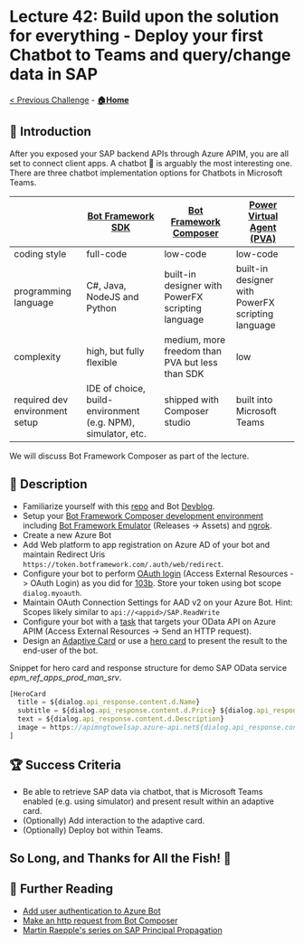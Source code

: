 # Lecture 42: Build upon the solution for everything - Deploy your first Chatbot to Teams and query/change data in SAP

[< Previous Challenge](./103b-sap-principal-propagation-apim.md) - **[🏠Home](../README.md)**

## 🔭 Introduction

After you exposed your SAP backend APIs through Azure APIM, you are all set to connect client apps. A chatbot 🤖 is arguably the most interesting one. There are three chatbot implementation options for Chatbots in Microsoft Teams.

|| [Bot Framework SDK](https://docs.microsoft.com/azure/bot-service/bot-service-quickstart-create-bot?view=azure-bot-service-4.0&tabs=csharp%2Cvs) | [Bot Framework Composer](https://docs.microsoft.com/composer/introduction?tabs=v2x) | [Power Virtual Agent (PVA)](https://docs.microsoft.com/power-virtual-agents/teams/fundamentals-what-is-power-virtual-agents-teams) |
|----------|-------------|------|---|
| coding style |  full-code | low-code | low-code |
| programming language | C#, Java, NodeJS and Python | built-in designer with PowerFX scripting language | built-in designer with PowerFX scripting language |
| complexity | high, but fully flexible | medium, more freedom than PVA but less than SDK | low |
| required dev environment setup | IDE of choice, build-environment (e.g. NPM), simulator, etc. | shipped with Composer studio | built into Microsoft Teams |

We will discuss Bot Framework Composer as part of the lecture.

## 📖 Description

- Familiarize yourself with this [repo](https://github.com/ROBROICH/Teams-Chatbot-SAP-NW-Principal-Propagation) and Bot [Devblog](https://devblogs.microsoft.com/microsoft365dev/building-great-bots-for-microsoft-teams-with-azure-bot-framework-composer/).
- Setup your [Bot Framework Composer development environment](https://docs.microsoft.com/composer/install-composer?tabs=windows) including [Bot Framework Emulator](https://github.com/Microsoft/BotFramework-Emulator/releases/tag/v4.14.1) (Releases -> Assets) and [ngrok](https://ngrok.com/download).
- Create a new Azure Bot
- Add Web platform to app registration on Azure AD of your bot and maintain Redirect Uris `https://token.botframework.com/.auth/web/redirect`.
- Configure your bot to perform [OAuth login](https://docs.microsoft.com/s/composer/how-to-use-oauth?tabs=v2x) (Access External Resources -> OAuth Login) as you did for [103b](./103b-sap-principal-propagation-apim.md). Store your token using bot scope `dialog.myoauth`.
- Maintain OAuth Connection Settings for AAD v2 on your Azure Bot. Hint: Scopes likely similar to `api://<appid>/SAP.ReadWrite`
- Configure your bot with a [task](https://docs.microsoft.com/composer/how-to-send-http-request?tabs=v2x) that targets your OData API on Azure APIM (Access External Resources -> Send an HTTP request).
- Design an [Adaptive Card](https://adaptivecards.io/designer/) or use a [hero card](https://docs.microsoft.com/composer/how-to-send-cards?tabs=v2x#card-types) to present the result to the end-user of the bot.

Snippet for hero card and response structure for demo SAP OData service *epm_ref_apps_prod_man_srv*.

```javascript
[HeroCard
  title = ${dialog.api_response.content.d.Name}
  subtitle = ${dialog.api_response.content.d.Price} ${dialog.api_response.content.d.CurrencyCode}
  text = ${dialog.api_response.content.d.Description}
  image = https://apimngtowelsap.azure-api.net${dialog.api_response.content.d.ImageUrl}
]
```

## 🏆 Success Criteria

- Be able to retrieve SAP data via chatbot, that is Microsoft Teams enabled (e.g. using simulator) and present result within an adaptive card.
- (Optionally) Add interaction to the adaptive card.
- (Optionally) Deploy bot within Teams.

## So Long, and Thanks for All the Fish! 🐠

## 📖 Further Reading

- [Add user authentication to Azure Bot](https://docs.microsoft.com/s/composer/how-to-use-oauth?tabs=v2x)
- [Make an http request from Bot Composer](https://docs.microsoft.com/composer/how-to-send-http-request?tabs=v2x)
- [Martin Raepple's series on SAP Principal Propagation](https://blogs.sap.com/2021/04/13/principal-propagation-in-a-multi-cloud-solution-between-microsoft-azure-and-sap-business-technology-platform-btp-part-iv-sso-with-a-power-virtual-agent-chatbot-and-on-premises-data-gateway/)
